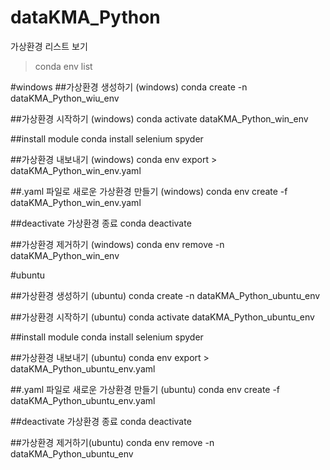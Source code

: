 # dataKMA_Python

가상환경 리스트 보기
> conda env list

#windows
##가상환경 생성하기 (windows)
conda create -n dataKMA_Python_wiu_env

##가상환경 시작하기 (windows)
conda activate dataKMA_Python_win_env

##install module
conda install selenium spyder

##가상환경 내보내기 (windows)
conda env export > dataKMA_Python_win_env.yaml

##.yaml 파일로 새로운 가상환경 만들기  (windows)
conda env create -f dataKMA_Python_win_env.yaml

##deactivate 가상환경 종료
conda deactivate

##가상환경 제거하기 (windows)
conda env remove -n dataKMA_Python_win_env


#ubuntu

##가상환경 생성하기 (ubuntu)
conda create -n dataKMA_Python_ubuntu_env

##가상환경 시작하기 (ubuntu)
conda activate dataKMA_Python_ubuntu_env

##install module
conda install selenium spyder

##가상환경 내보내기 (ubuntu)
conda env export > dataKMA_Python_ubuntu_env.yaml

##.yaml 파일로 새로운 가상환경 만들기 (ubuntu)
conda env create -f dataKMA_Python_ubuntu_env.yaml

##deactivate 가상환경 종료
conda deactivate

##가상환경 제거하기(ubuntu)
conda env remove -n dataKMA_Python_ubuntu_env
